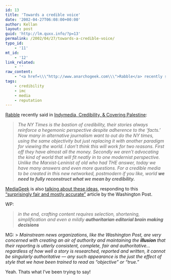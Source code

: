 ```yaml
---
id: 13
title: 'Towards a credible voice'
date: '2002-04-27T06:08:00+00:00'
author: Kellan
layout: post
guid: 'http://lm.quxx.info/?p=13'
permalink: /2002/04/27/towards-a-credible-voice/
typo_id:
    - '11'
mt_id:
    - '12'
link_related:
    - ''
raw_content:
    - "<a href=\\\"http://www.anarchogeek.com\\\">Rabble</a> recently said in \r\n<a href=\\\"http://www.anarchogeek.com/archives/000008.html#000008\\\">Indymedia, Credibility, & Covering Palestine</a>:\r\n<blockquote><em>\r\nThe NY Times is the bastion of credibility, their stories always reinforce a hegemonic perspective \r\ndespite adherence to the \\'facts.\\'  Now many in alternative journalism want to out do the NY times, \r\nusing the same objectivity but just replacing it with another paradigm for viewing the world.\r\n<p>\r\n I don\\'t think this will work for two reasons. First off they have almost all the money. \r\nSecondly we aren\\'t advocating the kind of world that will fit neatly in to one modernist perspective. \r\nUnlike the Marxist-Leninist of old who had THE answer, today we have many answers and \r\neven more questions. For a credible media to be created in this new networked, postmodern \r\nif you like, world <b>we need to fully reconstruct what we mean by credibility.</b>\r\n</em></blockquote>\r\n<p>\r\n<a href=\\\"http://mediageek.org\\\">MediaGeek</a> is also\r\n<a href=\\\"http://www.mediageek.org/2002_04_01_archive_index.html#85026214\\\">talking about these ideas</a>, \r\nresponding to this <a href=\\\"http://www.washingtonpost.com/wp-dyn/articles/A25676-2002Apr21.html\\\">\\\"surprisingly\r\nfair and mostly accurate\\\"</a> article by the Washington Post.\r\n<p>\r\nWP:\r\n<blockquote><em> in the end, crafting content requires selection, \r\nshortening, simplification and even a mildly <b>authoritarian editorial brain making decisions</b>\r\n</em></blockquote>\r\nMG:\r\n<blockquote><em>\r\n Mainstream news organizations, like the Washington Post, \r\nare very concerned with creating an air of authority and maintaining the <b> illusion</b>\r\n that their reporting is utterly consistent, complete, fair and authoritative... regardless of how well a story is researched, reported and written, it cannot be singularly authoritative -- any such appearance is the just the effect of style \r\nthat we have been trained to read as \\\"objective\\\" or \\\"true.\\\"\r\n</em></blockquote>\r\n<p>\r\nYeah.  Thats what I\\'ve been trying to say!"
tags:
    - credibility
    - imc
    - media
    - reputation
---
```


[Rabble](http://www.anarchogeek.com) recently said in [Indymedia, Credibility, &amp; Covering Palestine](http://www.anarchogeek.com/archives/000008.html#000008):

> *The NY Times is the bastion of credibility, their stories always reinforce a hegemonic perspective despite adherence to the ‘facts.’ Now many in alternative journalism want to out do the NY times, using the same objectivity but just replacing it with another paradigm for viewing the world.  I don’t think this will work for two reasons. First off they have almost all the money. Secondly we aren’t advocating the kind of world that will fit neatly in to one modernist perspective. Unlike the Marxist-Leninist of old who had THE answer, today we have many answers and even more questions. For a credible media to be created in this new networked, postmodern if you like, world **we need to fully reconstruct what we mean by credibility.***

[MediaGeek](http://mediageek.org) is also [talking about these ideas](http://www.mediageek.org/2002_04_01_archive_index.html#85026214), responding to this [“surprisingly fair and mostly accurate”](http://www.washingtonpost.com/wp-dyn/articles/A25676-2002Apr21.html) article by the Washington Post.

WP:

> *in the end, crafting content requires selection, shortening, simplification and even a mildly **authoritarian editorial brain making decisions***

MG: > *Mainstream news organizations, like the Washington Post, are very concerned with creating an air of authority and maintaining the  **illusion** that their reporting is utterly consistent, complete, fair and authoritative… regardless of how well a story is researched, reported and written, it cannot be singularly authoritative — any such appearance is the just the effect of style that we have been trained to read as “objective” or “true.”*

Yeah. Thats what I’ve been trying to say!